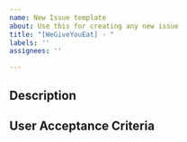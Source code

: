 ```yaml
---
name: New Issue template
about: Use this for creating any new issue
title: "[WeGiveYouEat] - "
labels: ''
assignees: ''

---
```


## Description

## User Acceptance Criteria
